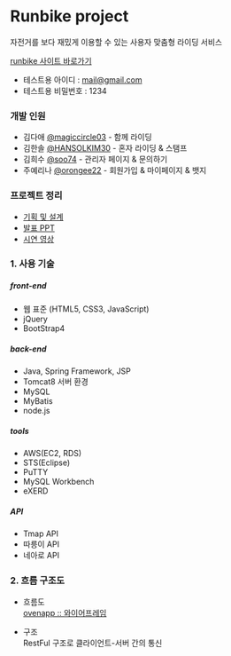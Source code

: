 # Runbike project

자전거를 보다 재밌게 이용할 수 있는 사용자 맞춤형 라이딩 서비스

[runbike 사이트 바로가기](https://runbike.cf/runbike)
- 테스트용 아이디 : mail@gmail.com
- 테스트용 비밀번호 : 1234

### 개발 인원

+ 김다애 [@magiccircle03](https://github.com/magiccircle03) - 함께 라이딩
+ 김한솔 [@HANSOLKIM30](https://github.com/HANSOLKIM30) - 혼자 라이딩 & 스탬프
+ 김희수 [@soo74](https://github.com/soo74) - 관리자 페이지 & 문의하기
+ 주예리나 [@orongee22](https://github.com/orongee22) - 회원가입 & 마이페이지 & 뱃지

### 프로젝트 정리
- [기획 및 설계](https://docs.google.com/spreadsheets/d/1jMcgAFXbGJ6jTXCCClbWcpqZAETdbRzD-YGC8stvVis/edit#gid=407233760)
- [발표 PPT](https://docs.google.com/presentation/d/1rLPfGIvXKOLrW_n0ohVU1U4BS8bWwrWPoXoFidHcdP0/edit?usp=sharing)
- [시연 영상](https://youtu.be/wvbcLL6E-SA)

### 1. 사용 기술

##### front-end
- 웹 표준 (HTML5, CSS3, JavaScript)
- jQuery
- BootStrap4

##### back-end
- Java, Spring Framework, JSP
- Tomcat8 서버 환경
- MySQL
- MyBatis
- node.js

##### tools
- AWS(EC2, RDS)
- STS(Eclipse)
- PuTTY
- MySQL Workbench
- eXERD

##### API
- Tmap API
- 따릉이 API
- 네아로 API

### 2. 흐름 구조도

- 흐름도 <br>
[ovenapp :: 와이어프레임](https://ovenapp.io/view/j45PgUg1Em4gUrdFnfzGkAY10vj2BQs6#sOMps)

- 구조 <br>
RestFul 구조로 클라이언트-서버 간의 통신

![]()
